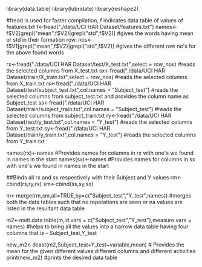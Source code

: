 
library(data.table)
library(lubridate)
library(reshape2)

#fread is used for faster compilation, f indicates data table of values of features.txt
f<-fread("./data/UCI HAR Dataset/features.txt")
names<-f$V2[grepl("mean",f$V2)|grepl("std",f$V2)] #gives the words having mean or std in their formation  
row_nos<-f$V1[grepl("mean",f$V2)|grepl("std",f$V2)] #gives the different row no's for the above found words


rx<-fread("./data/UCI HAR Dataset/test/X_test.txt",select = row_nos)   #reads the selected columns from X_test.txt 
sx<-fread("./data/UCI HAR Dataset/train/X_train.txt",select = row_nos)  #reads the selected columns from X_train.txt
rs<-fread("./data/UCI HAR Dataset/test/subject_test.txt",col.names = "Subject_test")  #reads the selected columns from subject_test.txt and provides the column name as Subject_test 
ss<-fread("./data/UCI HAR Dataset/train/subject_train.txt",col.names = "Subject_test")  #reads the selected columns from subject_train.txt 
ry<-fread("./data/UCI HAR Dataset/test/y_test.txt",col.names = "Y_test")  #reads the selected columns from Y_test.txt 
sy<-fread("./data/UCI HAR Dataset/train/y_train.txt",col.names = "Y_test")  #reads the selected columns from Y_train.txt

names(rx)<-names  #Provides names for columns in rx with one's we found in names in the start
names(sx)<-names  #Provides names for columns in sx with one's we found in names in the start

##Binds all rx and sx respectively with their Subject and Y values 
rm<-cbind(rs,ry,rx)
sm<-cbind(ss,sy,sx)

m<-merge(rm,sm,all=TRUE,by=c("Subject_test","Y_test",names)) #merges both the data tables such that no repetations are seen or na values are listed in the resultant data table

m2<-melt.data.table(m,id.vars = c("Subject_test","Y_test"),measure.vars = names) #helps to bring all the values into a narrow data table having four columns that is - Subject_test,Y_test 

new_m2<-dcast(m2,Subject_test+Y_test~variable,mean) # Provides the mean for the given different values,different columns and different activities 
print(new_m2) #prints the desired data table
